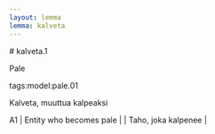```yaml
---
layout: lemma
lemma: kalveta
---
```


<div class="sense">
# <span class="sensename">kalveta.1</span>

<span class="description">Pale</span>

tags:model:pale.01

<span class="description">Kalveta, muuttua kalpeaksi</span>

A1 | Entity who becomes pale |   | Taho, joka kalpenee |  

</div>

